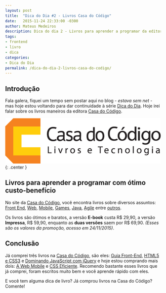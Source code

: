 ```yaml
---
layout: post
title:  "Dica do Dia #2 - Livros Casa do Código"
date:   2015-11-24 22:33:00 -0300
author: Mateus Medeiros
description: Dica do dia 2 - Livros para aprender a programar da editora Casa do Código 
tags: 
- frontend
- livro
- dica
categories:
- Dica do Dia
permalink: /dica-do-dia-2-livros-casa-do-codigo/
---
```


## Introdução
Fala galera, fiquei um tempo sem postar aqui no blog - *estava sem net* - mas hoje estou voltando para dar continuidade à série [Dica do Dia](http://devmateusmedeiros.com.br/dica-do-dia/). Hoje irei falar sobre os livros maneiros da editora [Casa do Código](http://casadocodigo.com.br).

![Casa do Código - Livros e Tecnologia](/assets/img/logo-casa-do-codigo.png){: .center }

## Livros para aprender a programar com ótimo custo-benefício
No site da [Casa do Código](http://casadocodigo.com.br), você encontra livros sobre diversos assuntos: [Front End](http://www.casadocodigo.com.br/collections/livros-de-front-end), [Web](http://www.casadocodigo.com.br/collections/livros-desenvolvimento-web), [Mobile](http://www.casadocodigo.com.br/collections/livros-de-mobile), [Games](http://www.casadocodigo.com.br/collections/livros-de-games), [Java](http://www.casadocodigo.com.br/collections/livros-de-java), [Agile](http://www.casadocodigo.com.br/collections/livros-de-agile) entre [outros](http://www.casadocodigo.com.br/collections/outros).

Os livros são ótimos e baratos, a versão **E-book** custa R$ 29,90, a versão **Impressa**, R$ 59,90, enquanto as **duas versões** saem por R$ 69,90. *(Esses são os valores da promoção, acesso em 24/11/2015)*.

## Conclusão

Já comprei três livros na [Casa do Código](http://casadocodigo.com.br), são eles: [Guia Front-End](http://www.casadocodigo.com.br/products/livro-guia-frontend), [HTML5 e CSS3](http://www.casadocodigo.com.br/products/livro-html-css) e [Dominando JavaScript com jQuery](http://www.casadocodigo.com.br/products/livro-javascript-jquery) e hoje estou comprando mais dois: [A Web Mobile](http://www.casadocodigo.com.br/products/livro-web-mobile) e [CSS Eficiente](http://www.casadocodigo.com.br/products/livro-css-eficiente). Recomendo bastante esses livros que já comprei, foram escritos muito bem e você aprende rápido com eles.

E você tem alguma dica de livro? Já comprou livros na Casa do Código? Comente!